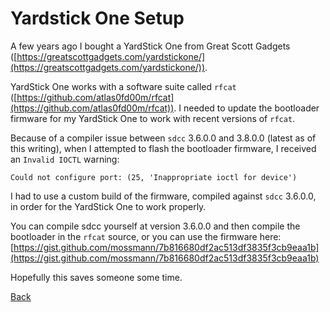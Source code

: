 # Yardstick One Setup

A few years ago I bought a YardStick One from Great Scott Gadgets ([https://greatscottgadgets.com/yardstickone/](https://greatscottgadgets.com/yardstickone/)).

YardStick One works with a software suite called `rfcat` ([https://github.com/atlas0fd00m/rfcat](https://github.com/atlas0fd00m/rfcat)). I needed to update the bootloader firmware for my YardStick One to work with recent versions of `rfcat`.

Because of a compiler issue between `sdcc` 3.6.0.0 and 3.8.0.0 (latest as of this writing), when I attempted to flash the bootloader firmware, I received an `Invalid IOCTL` warning:

```
Could not configure port: (25, 'Inappropriate ioctl for device')
```

I had to use a custom build of the firmware, compiled against `sdcc` 3.6.0.0, in order for the YardStick One to work properly.

You can compile sdcc yourself at version 3.6.0.0 and then compile the bootloader in the `rfcat` source, or you can use the firmware here: [https://gist.github.com/mossmann/7b816680df2ac513df3835f3cb9eaa1b](https://gist.github.com/mossmann/7b816680df2ac513df3835f3cb9eaa1b)

Hopefully this saves someone some time.

[Back](https://nstarke.github.io/)
